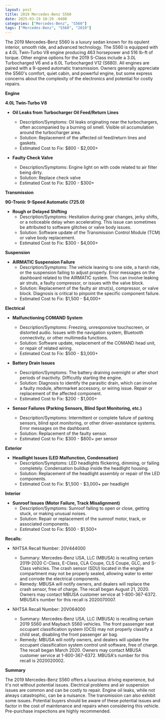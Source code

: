 ```yaml
---
layout: post
title: 2019 Mercedes-Benz S560
date: 2025-03-19 10:29 -0400
categories: ["Mercedes-Benz", "S560"]
tags: ["Mercedes-Benz", "S560", "2019"]
---
```

The 2019 Mercedes-Benz S560 is a luxury sedan known for its opulent interior, smooth ride, and advanced technology. The S560 is equipped with a 4.0L Twin-Turbo V8 engine producing 463 horsepower and 516 lb-ft of torque. Other engine options for the 2019 S-Class include a 3.0L Turbocharged V6 and a 6.0L Turbocharged V12 (S680). All engines are paired with a 9-speed automatic transmission. Owners generally appreciate the S560's comfort, quiet cabin, and powerful engine, but some express concerns about the complexity of the electronics and potential for costly repairs.

**Engine**

**4.0L Twin-Turbo V8**
*   **Oil Leaks from Turbocharger Oil Feed/Return Lines**
    *   Description/Symptoms: Oil leaks originating near the turbochargers, often accompanied by a burning oil smell. Visible oil accumulation around the turbocharger area.
    *   Solution: Replacement of the affected oil feed/return lines and gaskets.
    *   Estimated Cost to Fix: $800 - $2,000+

*   **Faulty Check Valve**
    *   Description/Symptoms: Engine light on with code related to air filter being dirty.
    *   Solution: Replace check valve
    *   Estimated Cost to Fix: $200 - $300+

**Transmission**

**9G-Tronic 9-Speed Automatic (725.0)**

*   **Rough or Delayed Shifting**
    *   Description/Symptoms: Hesitation during gear changes, jerky shifts, or a noticeable delay when accelerating. This issue can sometimes be attributed to software glitches or valve body issues.
    *   Solution: Software update of the Transmission Control Module (TCM) or valve body replacement.
    *   Estimated Cost to Fix: $300 - $4,000+

**Suspension**

*   **AIRMATIC Suspension Failure**
    *   Description/Symptoms: The vehicle leaning to one side, a harsh ride, or the suspension failing to adjust properly. Error messages on the dashboard related to the AIRMATIC system. This can involve leaking air struts, a faulty compressor, or issues with the valve block.
    *   Solution: Replacement of the faulty air strut(s), compressor, or valve block. Diagnosis is critical to pinpoint the specific component failure.
    *   Estimated Cost to Fix: $1,500 - $4,000+

**Electrical**

*   **Malfunctioning COMAND System**
    *   Description/Symptoms: Freezing, unresponsive touchscreen, or distorted audio. Issues with the navigation system, Bluetooth connectivity, or other multimedia functions.
    *   Solution: Software update, replacement of the COMAND head unit, or repair of related wiring.
    *   Estimated Cost to Fix: $500 - $3,000+

*   **Battery Drain Issues**
    *   Description/Symptoms: The battery draining overnight or after short periods of inactivity. Difficultly starting the engine.
    *   Solution: Diagnosis to identify the parasitic drain, which can involve a faulty module, aftermarket accessory, or wiring issue. Repair or replacement of the affected component.
    *   Estimated Cost to Fix: $200 - $1,000+

*   **Sensor Failures (Parking Sensors, Blind Spot Monitoring, etc.)**
    *   Description/Symptoms: Intermittent or complete failure of parking sensors, blind spot monitoring, or other driver-assistance systems. Error messages on the dashboard.
    *   Solution: Replacement of the faulty sensor.
    *   Estimated Cost to Fix: $300 - $800+ per sensor

**Exterior**

*   **Headlight Issues (LED Malfunction, Condensation)**
    *   Description/Symptoms: LED headlights flickering, dimming, or failing completely. Condensation buildup inside the headlight housing.
    *   Solution: Replacement of the headlight assembly or repair of the LED components.
    *   Estimated Cost to Fix: $1,500 - $3,000+ per headlight

**Interior**

*   **Sunroof Issues (Motor Failure, Track Misalignment)**
    *   Description/Symptoms: Sunroof failing to open or close, getting stuck, or making unusual noises.
    *   Solution: Repair or replacement of the sunroof motor, track, or associated components.
    *   Estimated Cost to Fix: $500 - $1,500+

**Recalls:**
* NHTSA Recall Number: 20V444000
    * Summary: Mercedes-Benz USA, LLC (MBUSA) is recalling certain 2019-2020 C-Class, E-Class, CLA Coupe, CLS Coupe, GLC, and S-Class vehicles. The crash sensor (SDU) located in the engine compartment may not be properly sealed, allowing water to enter and corrode the electrical components.
    * Remedy: MBUSA will notify owners, and dealers will replace the crash sensor, free of charge. The recall began August 21, 2020. Owners may contact MBUSA customer service at 1-800-367-6372. MBUSA's number for this recall is 2020070007.

* NHTSA Recall Number: 20V064000
    * Summary: Mercedes-Benz USA, LLC (MBUSA) is recalling certain 2019 S560 and Maybach S560 vehicles. The front passenger seat occupant classification system (OCS) may not properly classify a child seat, disabling the front passenger air bag.
    * Remedy: MBUSA will notify owners, and dealers will update the occupant classification system control unit software, free of charge. The recall began March 2020. Owners may contact MBUSA customer service at 1-800-367-6372. MBUSA's number for this recall is 2020020002.

**Summary**

The 2019 Mercedes-Benz S560 offers a luxurious driving experience, but it's not without potential issues. Electrical problems and air suspension issues are common and can be costly to repair. Engine oil leaks, while not always catastrophic, can be a nuisance. The transmission can also exhibit some issues. Potential buyers should be aware of these potential issues and factor in the cost of maintenance and repairs when considering this vehicle. Pre-purchase inspections are highly recommended.

